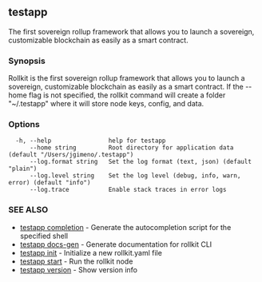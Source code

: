 ## testapp

The first sovereign rollup framework that allows you to launch a sovereign, customizable blockchain as easily as a smart contract.

### Synopsis


Rollkit is the first sovereign rollup framework that allows you to launch a sovereign, customizable blockchain as easily as a smart contract.
If the --home flag is not specified, the rollkit command will create a folder "~/.testapp" where it will store node keys, config, and data.


### Options

```
  -h, --help                help for testapp
      --home string         Root directory for application data (default "/Users/jgimeno/.testapp")
      --log.format string   Set the log format (text, json) (default "plain")
      --log.level string    Set the log level (debug, info, warn, error) (default "info")
      --log.trace           Enable stack traces in error logs
```

### SEE ALSO

* [testapp completion](testapp_completion.md)	 - Generate the autocompletion script for the specified shell
* [testapp docs-gen](testapp_docs-gen.md)	 - Generate documentation for rollkit CLI
* [testapp init](testapp_init.md)	 - Initialize a new rollkit.yaml file
* [testapp start](testapp_start.md)	 - Run the rollkit node
* [testapp version](testapp_version.md)	 - Show version info
